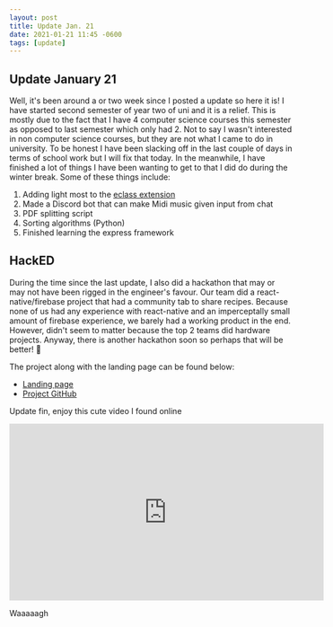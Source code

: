 ```yaml
---
layout: post
title: Update Jan. 21
date: 2021-01-21 11:45 -0600
tags: [update]
---
```


## Update January 21

Well, it's been around a or two week since I posted a update so here it is! I have started second semester of year two of uni and it is a relief. This is mostly due to the fact that I have 4 computer science courses this semester as opposed to last semester which only had 2. Not to say I wasn't interested in non computer science courses, but they are not what I came to do in university. To be honest I have been slacking off in the last couple of days in terms of school work but I will fix that today. In the meanwhile, I have finished a lot of things I have been wanting to get to that I did do during the winter break. Some of these things include:

1. Adding light most to the [eclass extension](https://github.com/Zeyu-Li/eClass_dark)
2. Made a Discord bot that can make Midi music given input from chat
3. PDF splitting script
4. Sorting algorithms (Python)
5. Finished learning the express framework

## HackED

During the time since the last update, I also did a hackathon that may or may not have been rigged in the engineer's favour. Our team did a react-native/firebase project that had a community tab to share recipes. Because none of us had any experience with react-native and an imperceptally small amount of firebase experience, we barely had a working product in the end. However, didn't seem to matter because the top 2 teams did hardware projects. Anyway, there is another hackathon soon so perhaps that will be better! 🙏

The project along with the landing page can be found below:

* [Landing page](https://github.com/Zeyu-Li/Kitchen-Dash-Website)
* [Project GitHub](https://github.com/Zeyu-Li/Kitchen-Dash)



Update fin, enjoy this cute video I found online

<iframe width="560" height="315" src="https://www.youtube.com/embed/pXpYA0Y1xsk" frameborder="0" allow="accelerometer; autoplay; clipboard-write; encrypted-media; gyroscope; picture-in-picture" allowfullscreen></iframe>

Waaaaagh